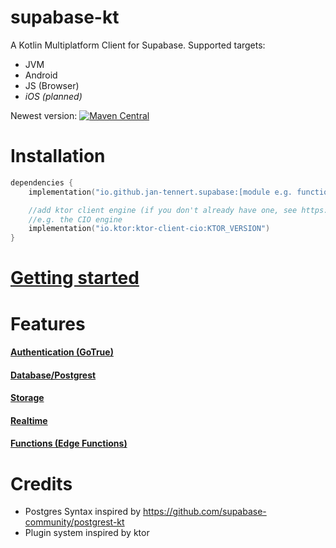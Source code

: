 # supabase-kt

A Kotlin Multiplatform Client for Supabase.
Supported targets:
- JVM
- Android
- JS (Browser)
- _iOS (planned)_

Newest version: [![Maven Central](https://img.shields.io/maven-central/v/io.github.jan-tennert.supabase/supabase-kt)](https://search.maven.org/search?q=g%3Aio.github.jan-tennert.supabase)

# Installation

```kotlin
dependencies {
    implementation("io.github.jan-tennert.supabase:[module e.g. functions-kt or gotrue-kt]:VERSION")

    //add ktor client engine (if you don't already have one, see https://ktor.io/docs/http-client-engines.html for all engines)
    //e.g. the CIO engine
    implementation("io.ktor:ktor-client-cio:KTOR_VERSION")
}
```

# [Getting started](https://github.com/supabase-community/supabase-kt/wiki/Getting-Started)

# Features

#### [Authentication (GoTrue)](/GoTrue)

#### [Database/Postgrest](/Postgrest)

#### [Storage](/Storage)

#### [Realtime](/Realtime)

#### [Functions (Edge Functions)](/Functions)

# Credits

- Postgres Syntax inspired by https://github.com/supabase-community/postgrest-kt
- Plugin system inspired by ktor
